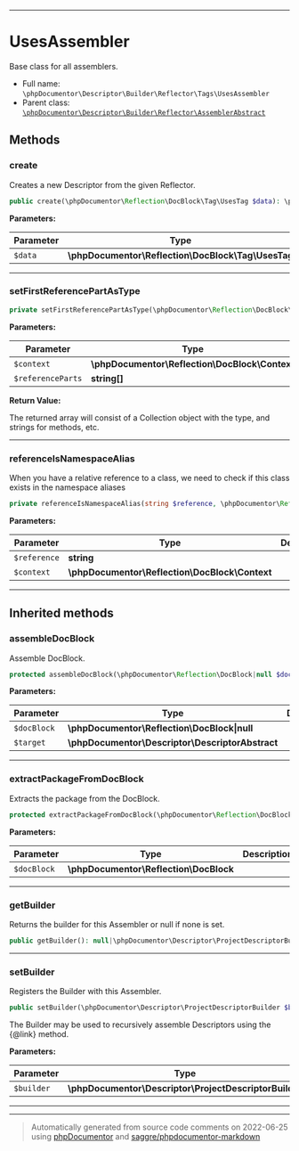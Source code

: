 ***

# UsesAssembler

Base class for all assemblers.



* Full name: `\phpDocumentor\Descriptor\Builder\Reflector\Tags\UsesAssembler`
* Parent class: [`\phpDocumentor\Descriptor\Builder\Reflector\AssemblerAbstract`](../AssemblerAbstract.md)




## Methods


### create

Creates a new Descriptor from the given Reflector.

```php
public create(\phpDocumentor\Reflection\DocBlock\Tag\UsesTag $data): \phpDocumentor\Descriptor\Tag\UsesDescriptor
```








**Parameters:**

| Parameter | Type | Description |
|-----------|------|-------------|
| `$data` | **\phpDocumentor\Reflection\DocBlock\Tag\UsesTag** |  |




***

### setFirstReferencePartAsType



```php
private setFirstReferencePartAsType(\phpDocumentor\Reflection\DocBlock\Context $context, string[] $referenceParts): array
```








**Parameters:**

| Parameter | Type | Description |
|-----------|------|-------------|
| `$context` | **\phpDocumentor\Reflection\DocBlock\Context** |  |
| `$referenceParts` | **string[]** |  |


**Return Value:**

The returned array will consist of a Collection object with the type, and strings for methods, etc.



***

### referenceIsNamespaceAlias

When you have a relative reference to a class, we need to check if this class exists in the namespace aliases

```php
private referenceIsNamespaceAlias(string $reference, \phpDocumentor\Reflection\DocBlock\Context $context): bool
```








**Parameters:**

| Parameter | Type | Description |
|-----------|------|-------------|
| `$reference` | **string** |  |
| `$context` | **\phpDocumentor\Reflection\DocBlock\Context** |  |




***


## Inherited methods


### assembleDocBlock

Assemble DocBlock.

```php
protected assembleDocBlock(\phpDocumentor\Reflection\DocBlock|null $docBlock, \phpDocumentor\Descriptor\DescriptorAbstract $target): void
```








**Parameters:**

| Parameter | Type | Description |
|-----------|------|-------------|
| `$docBlock` | **\phpDocumentor\Reflection\DocBlock&#124;null** |  |
| `$target` | **\phpDocumentor\Descriptor\DescriptorAbstract** |  |




***

### extractPackageFromDocBlock

Extracts the package from the DocBlock.

```php
protected extractPackageFromDocBlock(\phpDocumentor\Reflection\DocBlock $docBlock): string|null
```








**Parameters:**

| Parameter | Type | Description |
|-----------|------|-------------|
| `$docBlock` | **\phpDocumentor\Reflection\DocBlock** |  |




***

### getBuilder

Returns the builder for this Assembler or null if none is set.

```php
public getBuilder(): null|\phpDocumentor\Descriptor\ProjectDescriptorBuilder
```











***

### setBuilder

Registers the Builder with this Assembler.

```php
public setBuilder(\phpDocumentor\Descriptor\ProjectDescriptorBuilder $builder): void
```

The Builder may be used to recursively assemble Descriptors using
the {@link} method.






**Parameters:**

| Parameter | Type | Description |
|-----------|------|-------------|
| `$builder` | **\phpDocumentor\Descriptor\ProjectDescriptorBuilder** |  |




***


***
> Automatically generated from source code comments on 2022-06-25 using [phpDocumentor](http://www.phpdoc.org/) and [saggre/phpdocumentor-markdown](https://github.com/Saggre/phpDocumentor-markdown)
